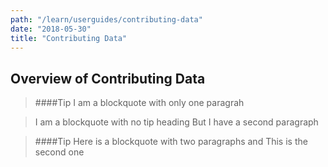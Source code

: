 ```yaml
---
path: "/learn/userguides/contributing-data"
date: "2018-05-30"
title: "Contributing Data"
---
```


## Overview of Contributing Data

>####Tip
>I am a blockquote with only one paragrah

>I am a blockquote with no tip heading
>But I have a second paragraph

>####Tip
>Here is a blockquote with two paragraphs and
>This is the second one
